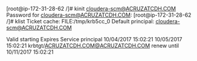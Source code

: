 [root@ip-172-31-28-62 /]# kinit cloudera-scm@ACRUZATCDH.COM
Password for cloudera-scm@ACRUZATCDH.COM:
[root@ip-172-31-28-62 /]# klist
Ticket cache: FILE:/tmp/krb5cc_0
Default principal: cloudera-scm@ACRUZATCDH.COM

Valid starting       Expires              Service principal
10/04/2017 15:02:21  10/05/2017 15:02:21  krbtgt/ACRUZATCDH.COM@ACRUZATCDH.COM
        renew until 10/11/2017 15:02:21
